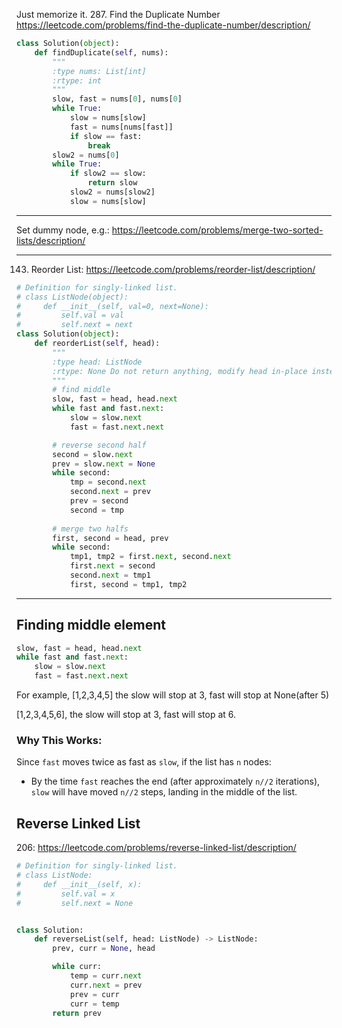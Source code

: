 Just memorize it. 287. Find the Duplicate Number
https://leetcode.com/problems/find-the-duplicate-number/description/
```python
class Solution(object):
    def findDuplicate(self, nums):
        """
        :type nums: List[int]
        :rtype: int
        """
        slow, fast = nums[0], nums[0]
        while True:
            slow = nums[slow]
            fast = nums[nums[fast]]
            if slow == fast:
                break
        slow2 = nums[0]
        while True:
            if slow2 == slow:
                return slow
            slow2 = nums[slow2]
            slow = nums[slow]
```
___
Set dummy node, e.g.: https://leetcode.com/problems/merge-two-sorted-lists/description/
___

143. Reorder List: https://leetcode.com/problems/reorder-list/description/
```python
# Definition for singly-linked list.
# class ListNode(object):
#     def __init__(self, val=0, next=None):
#         self.val = val
#         self.next = next
class Solution(object):
    def reorderList(self, head):
        """
        :type head: ListNode
        :rtype: None Do not return anything, modify head in-place instead.
        """
        # find middle
        slow, fast = head, head.next
        while fast and fast.next:
            slow = slow.next
            fast = fast.next.next

        # reverse second half
        second = slow.next
        prev = slow.next = None
        while second:
            tmp = second.next
            second.next = prev
            prev = second
            second = tmp
       
        # merge two halfs
        first, second = head, prev
        while second:
            tmp1, tmp2 = first.next, second.next
            first.next = second
            second.next = tmp1
            first, second = tmp1, tmp2
```
___
## Finding middle element
```python
slow, fast = head, head.next
while fast and fast.next:
    slow = slow.next
    fast = fast.next.next
```
For example, [1,2,3,4,5] the slow will stop at 3, fast will stop at None(after 5)

[1,2,3,4,5,6], the slow will stop at 3, fast will stop at 6.

### Why This Works:

Since `fast` moves twice as fast as `slow`, if the list has `n` nodes:

-   By the time `fast` reaches the end (after approximately `n//2` iterations), `slow` will have moved `n//2` steps, landing in the middle of the list.

## Reverse Linked List
206: https://leetcode.com/problems/reverse-linked-list/description/
```python
# Definition for singly-linked list.
# class ListNode:
#     def __init__(self, x):
#         self.val = x
#         self.next = None


class Solution:
    def reverseList(self, head: ListNode) -> ListNode:
        prev, curr = None, head

        while curr:
            temp = curr.next
            curr.next = prev
            prev = curr
            curr = temp
        return prev
```
